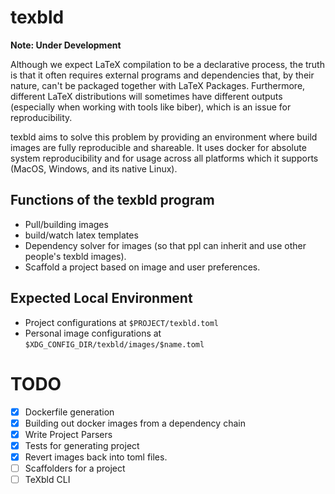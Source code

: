 # texbld

**Note: Under Development**

Although we expect LaTeX compilation to be a declarative process, the truth is
that it often requires external programs and dependencies that, by their nature,
can't be packaged together with LaTeX Packages. Furthermore, different LaTeX
distributions will sometimes have different outputs (especially when working
with tools like biber), which is an issue for reproducibility.

texbld aims to solve this problem by providing an environment where build images
are fully reproducible and shareable. It uses docker for absolute system
reproducibility and for usage across all platforms which it supports (MacOS,
Windows, and its native Linux).

## Functions of the texbld program

- Pull/building images
- build/watch latex templates
- Dependency solver for images (so that ppl can inherit and use other people's
  texbld images).
- Scaffold a project based on image and user preferences.

## Expected Local Environment

- Project configurations at `$PROJECT/texbld.toml`
- Personal image configurations at `$XDG_CONFIG_DIR/texbld/images/$name.toml`

# TODO

- [x] Dockerfile generation
- [x] Building out docker images from a dependency chain
- [x] Write Project Parsers
- [x] Tests for generating project
- [x] Revert images back into toml files.
- [ ] Scaffolders for a project
- [ ] TeXbld CLI
